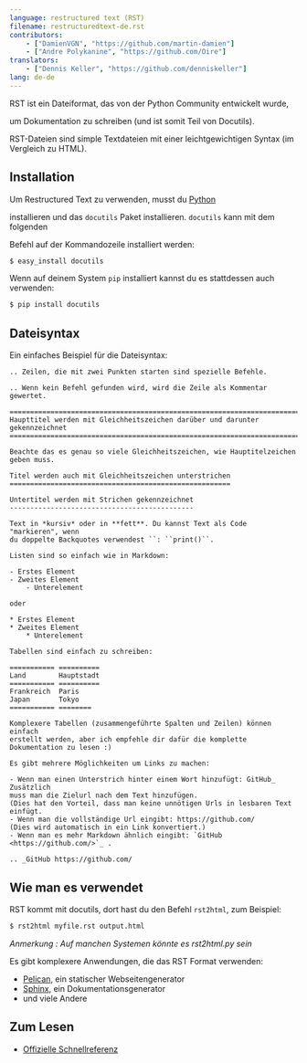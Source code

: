 ```yaml
---
language: restructured text (RST)
filename: restructuredtext-de.rst
contributors:
    - ["DamienVGN", "https://github.com/martin-damien"]
    - ["Andre Polykanine", "https://github.com/Oire"]
translators:
    - ["Dennis Keller", "https://github.com/denniskeller"]
lang: de-de
---
```


RST ist ein Dateiformat, das von der Python Community entwickelt wurde,

um Dokumentation zu schreiben (und ist somit Teil von Docutils). 

RST-Dateien sind simple Textdateien mit einer leichtgewichtigen Syntax (im Vergleich zu HTML).


## Installation

Um Restructured Text zu verwenden, musst du [Python](http://www.python.org)

installieren und das `docutils` Paket installieren. `docutils` kann mit dem folgenden 

Befehl auf der Kommandozeile installiert werden:

```bash
$ easy_install docutils
```

Wenn auf deinem System `pip` installiert kannst du es stattdessen auch verwenden:

```bash
$ pip install docutils
```


## Dateisyntax

Ein einfaches Beispiel für die Dateisyntax:

```
.. Zeilen, die mit zwei Punkten starten sind spezielle Befehle. 

.. Wenn kein Befehl gefunden wird, wird die Zeile als Kommentar gewertet. 

============================================================================
Haupttitel werden mit Gleichheitszeichen darüber und darunter gekennzeichnet
============================================================================

Beachte das es genau so viele Gleichheitszeichen, wie Hauptitelzeichen
geben muss.

Titel werden auch mit Gleichheitszeichen unterstrichen
======================================================

Untertitel werden mit Strichen gekennzeichnet
---------------------------------------------

Text in *kursiv* oder in **fett**. Du kannst Text als Code "markieren", wenn
du doppelte Backquotes verwendest ``: ``print()``.

Listen sind so einfach wie in Markdown:

- Erstes Element
- Zweites Element
    - Unterelement

oder

* Erstes Element
* Zweites Element
    * Unterelement

Tabellen sind einfach zu schreiben:

=========== ==========
Land        Hauptstadt 
=========== ==========
Frankreich  Paris
Japan       Tokyo
=========== ========

Komplexere Tabellen (zusammengeführte Spalten und Zeilen) können einfach 
erstellt werden, aber ich empfehle dir dafür die komplette Dokumentation zu lesen :)

Es gibt mehrere Möglichkeiten um Links zu machen:

- Wenn man einen Unterstrich hinter einem Wort hinzufügt: GitHub_ Zusätzlich 
muss man die Zielurl nach dem Text hinzufügen. 
(Dies hat den Vorteil, dass man keine unnötigen Urls in lesbaren Text einfügt.
- Wenn man die vollständige Url eingibt: https://github.com/
(Dies wird automatisch in ein Link konvertiert.)
- Wenn man es mehr Markdown ähnlich eingibt: `GitHub <https://github.com/>`_ .

.. _GitHub https://github.com/
```


## Wie man es verwendet

RST kommt mit docutils, dort hast du den Befehl `rst2html`, zum Beispiel:

```bash
$ rst2html myfile.rst output.html
```

*Anmerkung : Auf manchen Systemen könnte es rst2html.py sein*

Es gibt komplexere Anwendungen, die das RST Format verwenden: 

- [Pelican](http://blog.getpelican.com/), ein statischer Webseitengenerator
- [Sphinx](http://sphinx-doc.org/), ein Dokumentationsgenerator
- und viele Andere

## Zum Lesen

- [Offizielle Schnellreferenz](http://docutils.sourceforge.net/docs/user/rst/quickref.html)
